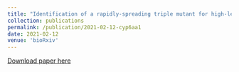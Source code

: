 ```yaml
---
title: "Identification of a rapidly-spreading triple mutant for high-level metabolic insecticide resistance in <i>Anopheles gambiae</i> provides a real-time molecular diagnostic for anti-malarial intervention deployment"
collection: publications
permalink: /publication/2021-02-12-cyp6aa1
date: 2021-02-12
venue: 'bioRxiv'
---
```


[Download paper here](https://www.biorxiv.org/content/10.1101/2021.02.11.429702v1)
